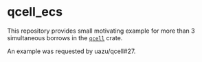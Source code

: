 # qcell_ecs

This repository provides small motivating example for more than 3 simultaneous borrows
in the [`qcell`](https://crates.io/crates/qcell) crate.

An example was requested by uazu/qcell#27.
